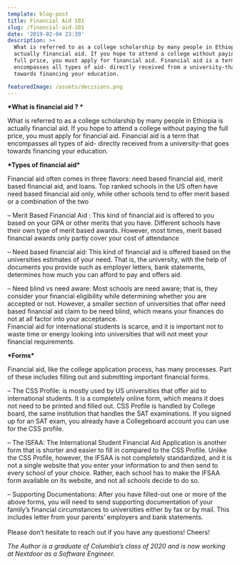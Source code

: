 ```yaml
---
template: blog-post
title: Financial Aid 101
slug: /financial-aid-101
date: '2019-02-04 23:39'
description: >+
  What is referred to as a college scholarship by many people in Ethiopia is
  actually financial aid. If you hope to attend a college without paying the
  full price, you must apply for financial aid. Financial aid is a term that
  encompasses all types of aid- directly received from a university-that goes
  towards financing your education. 

featuredImage: /assets/decisions.png
---
```

**\*What is financial aid ? \***

What is referred to as a college scholarship by many people in Ethiopia is actually financial aid. If you hope to attend a college without paying the full price, you must apply for financial aid. Financial aid is a term that encompasses all types of aid- directly received from a university-that goes towards financing your education.

**\*Types of financial aid\***

Financial aid often comes in three flavors: need based financial aid, merit based financial aid, and loans. Top ranked schools in the US often have need based financial aid only, while other schools tend to offer merit based or a combination of the two

– Merit Based Financial Aid : This kind of financial aid is offered to you based on your GPA or other merits that you have. Different schools have their own type of merit based awards. However, most times, merit based financial awards only partly cover your cost of attendance

– Need based financial aid: This kind of financial aid is offered based on the universities estimates of your need. That is, the university, with the help of documents you provide such as employer letters, bank statements, determines how much you can afford to pay and offers aid.

– Need blind vs need aware: Most schools are need aware; that is, they consider your financial eligibility while determining whether you are accepted or not. However, a smaller section of universities that offer need based financial aid claim to be need blind, which means your finances do not at all factor into your acceptance.\
Financial aid for international students is scarce, and it is important not to waste time or energy looking into universities that will not meet your financial requirements.

**\*Forms\***

Financial aid, like the college application process, has many processes. Part of these includes filling out and submitting important financial forms.

– The CSS Profile: is mostly used by US universities that offer aid to international students. It is a completely online form, which means it does not need to be printed and filled out. CSS Profile is handled by College board, the same institution that handles the SAT examinations. If you signed up for an SAT exam, you already have a Collegeboard account you can use for the CSS profile.

– The ISFAA: The International Student Financial Aid Application is another form that is shorter and easier to fill in compared to the CSS Profile. Unlike the CSS Profile, however, the IFSAA is not completely standardized, and it is not a single website that you enter your information to and then send to every school of your choice. Rather, each school has to make the IFSAA form available on its website, and not all schools decide to do so.

– Supporting Documentations: After you have filled-out one or more of the above forms, you will need to send supporting documentation of your family’s financial circumstances to universities either by fax or by mail. This includes letter from your parents’ employers and bank statements.\
\
Please don’t hesitate to reach out if you have any questions! Cheers!



*The Author is a graduate of Columbia’s class of 2020 and is now working at Nextdoor as a Software Engineer.*
